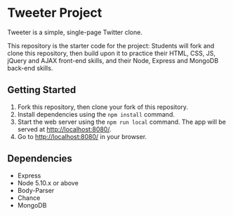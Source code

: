 # Tweeter Project

Tweeter is a simple, single-page Twitter clone.

This repository is the starter code for the project: Students will fork and clone this repository, then build upon it to practice their HTML, CSS, JS, jQuery and AJAX front-end skills, and their Node, Express and MongoDB back-end skills.

## Getting Started

1. Fork this repository, then clone your fork of this repository.
2. Install dependencies using the `npm install` command.
3. Start the web server using the `npm run local` command. The app will be served at <http://localhost:8080/>.
4. Go to <http://localhost:8080/> in your browser.

## Dependencies

- Express
- Node 5.10.x or above
- Body-Parser
- Chance
- MongoDB

